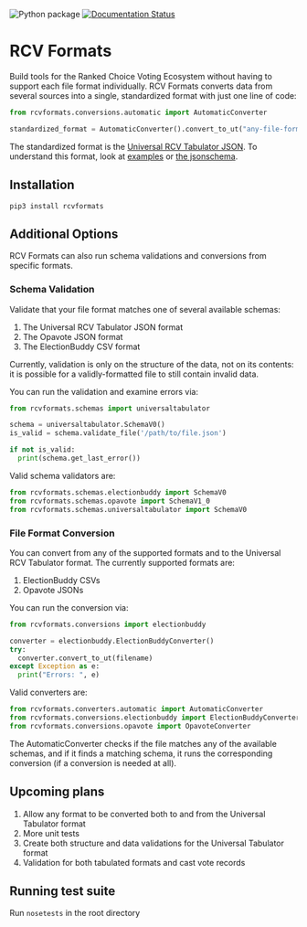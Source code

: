![Python package](https://github.com/artoonie/rcvformats/workflows/Python%20package/badge.svg)
[![Documentation Status](https://readthedocs.org/projects/rcvformats/badge/?version=latest)](https://rcvformats.readthedocs.io/en/latest/?badge=latest)

# RCV Formats
Build tools for the Ranked Choice Voting Ecosystem without having to support each file format individually. RCV Formats converts data from several sources into a single, standardized format with just one line of code:
```python
from rcvformats.conversions.automatic import AutomaticConverter

standardized_format = AutomaticConverter().convert_to_ut("any-file-format.json")
```

The standardized format is the [Universal RCV Tabulator JSON](https://www.rankedchoicevoting.org/universal_rcv_tabulator). To understand this format, look at [examples](https://github.com/artoonie/rcvformats/tree/main/testdata/inputs/universal-tabulator) or [the jsonschema](https://github.com/artoonie/rcvformats/blob/main/rcvformats/jsonschemas/universaltabulator.schema.json).


## Installation
`pip3 install rcvformats`


## Additional Options
RCV Formats can also run schema validations and conversions from specific formats.

### Schema Validation
Validate that your file format matches one of several available schemas:

1. The Universal RCV Tabulator JSON format
2. The Opavote JSON format
3. The ElectionBuddy CSV format

Currently, validation is only on the structure of the data, not on its contents: it is possible for a validly-formatted file to still contain invalid data.

You can run the validation and examine errors via:
```python
from rcvformats.schemas import universaltabulator

schema = universaltabulator.SchemaV0()
is_valid = schema.validate_file('/path/to/file.json')

if not is_valid:
  print(schema.get_last_error())
```

Valid schema validators are:
```python
from rcvformats.schemas.electionbuddy import SchemaV0
from rcvformats.schemas.opavote import SchemaV1_0
from rcvformats.schemas.universaltabulator import SchemaV0
```

### File Format Conversion
You can convert from any of the supported formats and to the Universal RCV Tabulator format. The currently supported formats are:
1. ElectionBuddy CSVs
2. Opavote JSONs

You can run the conversion via:

```python
from rcvformats.conversions import electionbuddy

converter = electionbuddy.ElectionBuddyConverter()
try:
  converter.convert_to_ut(filename)
except Exception as e:
  print("Errors: ", e)
```

Valid converters are:
```python
from rcvformats.converters.automatic import AutomaticConverter
from rcvformats.conversions.electionbuddy import ElectionBuddyConverter
from rcvformats.conversions.opavote import OpavoteConverter
```

The AutomaticConverter checks if the file matches any of the available schemas, and if it finds a matching schema, it runs the corresponding conversion (if a conversion is needed at all).

## Upcoming plans
1. Allow any format to be converted both to and from the Universal Tabulator format
2. More unit tests
3. Create both structure and data validations for the Universal Tabulator format
4. Validation for both tabulated formats and cast vote records

## Running test suite
Run `nosetests` in the root directory
